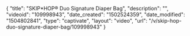{
    "title": "SKIP*HOP&reg; Duo Signature Diaper Bag",
    "description": "",
    "videoid": "109998943",
    "date_created": "1502524359",
    "date_modified": "1504802841",
    "type": "captivate",
    "layout": "video",
    "url": "\/v\/skip-hop-duo-signature-diaper-bag\/109998943"
}